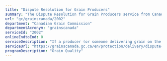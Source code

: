 ```yaml
---
title: "Dispute Resolution for Grain Producers"
summary: "The Dispute Resolution for Grain Producers service from Canadian Grain Commission is not available end-to-end online, according to the GC Service Inventory."
url: "gc/grainscanada/2002"
department: "Canadian Grain Commission"
departmentAcronym: "grainscanada"
serviceId: "2002"
onlineEndtoEnd: 0
serviceDescription: "If a producer (or someone delivering grain on the producer’s behalf) disagrees with a licensed primary elevator’s assessment of the grain’s quality, they have the right to dispute the assessment. This is done by asking that a representative sample of the grain be sent to the Canadian Grain Commission."
serviceUrl: "https://grainscanada.gc.ca/en/protection/delivery/dispute-grain-grade.html"
programDescription: "Grain Quality"
---
```

